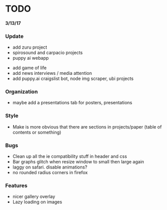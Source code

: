 # TODO
#### 3/13/17

### Update
* add zuru project
* spirosound and carpacio projects
* puppy ai webapp
<!-- * Download link for rtunes -->
<!-- * add paper + poster for spiro -->
<!-- * add ios app puppy -->
* add game of life
* add news interviews / media attention
* add puppy.ai craigslist bot, node img scraper, ubi projects

### Organization
* maybe add a presentations tab for posters, presentations

### Style
* Make is more obvious that there are sections in projects/paper (table of
  contents or something)

### Bugs
* Clean up all the ie compatibility stuff in header and css
* Bar graphs glitch when resize window to small then large again
* laggy on safari. disable animations?
* no rounded radius corners in firefox


### Features
* nicer gallery overlay
* Lazy loading on images
